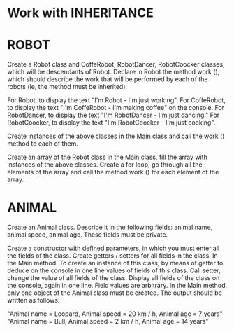 # Work with INHERITANCE

# ROBOT

Create a Robot class and CoffeRobot, RobotDancer, RobotCoocker classes, which will be descendants of Robot. Declare in Robot the method work (), which should describe the work that will be performed by each of the robots (ie, the method must be inherited):

For Robot, to display the text "I'm Robot - I'm just working".
For CoffeRobot, to display the text "I'm CoffeRobot - I'm making coffee" on the console.
For RobotDancer, to display the text "I'm RobotDancer - I'm just dancing."
For RobotCoocker, to display the text "I'm RobotCoocker - I'm just cooking".

Create instances of the above classes in the Main class and call the work () method to each of them.

Create an array of the Robot class in the Main class, fill the array with instances of the above classes. Create a for loop, go through all the elements of the array and call the method work () for each element of the array.

# ANIMAL

Create an Animal class. Describe it in the following fields: animal name, animal speed, animal age. These fields must be private.

Create a constructor with defined parameters, in which you must enter all the fields of the class. Create getters / setters for all fields in the class.
In the Main method. To create an instance of this class, by means of getter to deduce on the console in one line values of fields of this class.
Call setter, change the value of all fields of the class. Display all fields of the class on the console, again in one line. Field values are arbitrary.
In the Main method, only one object of the Animal class must be created. The output should be written as follows:

"Animal name = Leopard, Animal speed = 20 km / h, Animal age = 7 years"
"Animal name = Bull, Animal speed = 2 km / h, Animal age = 14 years"
